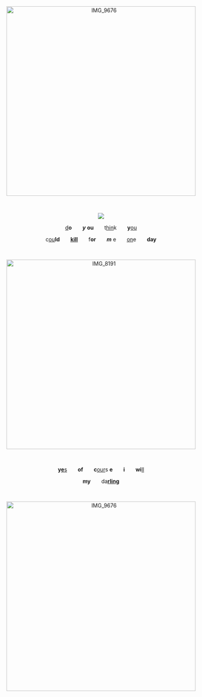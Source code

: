<div align="center">

⠀ ⠀ ⠀ 

<img width="500" height="500" alt="IMG_9676" src="https://github.com/user-attachments/assets/20ac4434-7e60-47ae-a4e6-ac30294e6e33" />


⠀ ⠀ ⠀ 
⠀ ⠀ ⠀ 

![](https://komarev.com/ghpvc/?username=ryvnq&label=visitors&color=68758c)


<ins>d</ins>**o**⠀ ⠀ ***y*** **ou**⠀ ⠀ t[<ins>hin</ins>](xn--joinmeindeath-2t9ieccf.xn--6ii)k⠀ ⠀ **y**<ins>ou</ins>

c<ins>ou</ins>**ld**⠀ ⠀ [<ins>**kill**</ins>](xn--joinmeindeath-2t9ieccf.xn--6ii)⠀ ⠀ f**or**⠀ ⠀ ***m*** e⠀ ⠀ [<ins>on</ins>](xn--joinmeindeath-2t9ieccf.xn--6ii)e⠀ ⠀ **day**

⠀ ⠀ ⠀ 
⠀ ⠀ ⠀ 
⠀ ⠀ ⠀ 

<img width="500" height="500" alt="IMG_8191" src="https://github.com/user-attachments/assets/ffc92281-9014-4a52-af10-ed063854c432" />

⠀ ⠀ ⠀ 
⠀ ⠀ ⠀ 
⠀ ⠀ ⠀ 

**y**[**e**<ins>s</ins>](xn--joinmeindeath-2t9ieccf.xn--6ii)⠀ ⠀ **of**⠀ ⠀ **c**[<ins>our</ins>](xn--joinmeindeath-2t9ieccf.xn--6ii)s **e**⠀ ⠀ **i**⠀ ⠀ **wi**<ins>ll</ins>

**my**⠀ ⠀ da[<ins>**rling**</ins>](xn--joinmeindeath-2t9ieccf.xn--6ii)


⠀ ⠀ ⠀ 
⠀ ⠀ ⠀ 

<img width="500" height="500" alt="IMG_9676" src="https://github.com/user-attachments/assets/20ac4434-7e60-47ae-a4e6-ac30294e6e33" />
